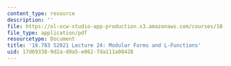 ```yaml
---
content_type: resource
description: ''
file: https://ol-ocw-studio-app-production.s3.amazonaws.com/courses/18-783-elliptic-curves-spring-2021/17d693389d2ad0a5e0627da111a08428_MIT18_783S21_Slides24.pdf
file_type: application/pdf
resourcetype: Document
title: '18.783 S2021 Lecture 24: Modular Forms and L-Functions'
uid: 17d69338-9d2a-d0a5-e062-7da111a08428
---
```

